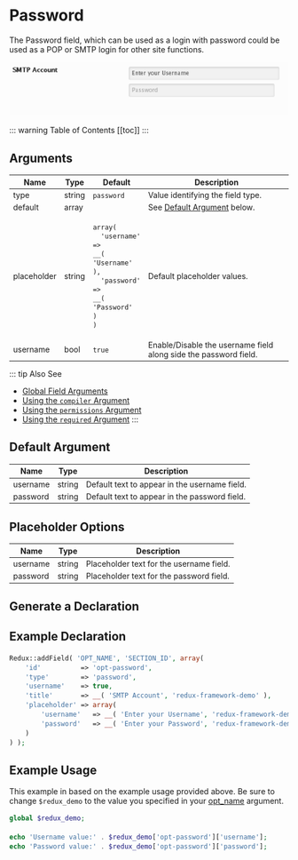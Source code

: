 # Password

The Password field, which can be used as a login with password could be used as a POP or SMTP login for other site functions.

<span style="display:block;text-align:center">![](./img/password.png)</span>

::: warning Table of Contents
[[toc]]
:::

## Arguments
|Name|Type|Default|Description|
|--- |--- |--- |--- |
|type|string|`password`|Value identifying the field type.|
|default|array||See [Default Argument](#default-argument) below.|
|placeholder|string|<pre class="language-php codecopy-enabled"><code><span class="token keyword">array</span><span class="token punctuation">(</span><br />&nbsp;&nbsp;<span class="token single-quoted-string string">'username'</span>   <span class="token operator">=</span><span class="token operator">&gt;</span> <span class="token function">__</span><span class="token punctuation">(</span> <span class="token single-quoted-string string">'Username'</span> <span class="token punctuation">)</span><span class="token punctuation">,</span><br />&nbsp;&nbsp;<span class="token single-quoted-string string">'password'</span>   <span class="token operator">=</span><span class="token operator">&gt;</span> <span class="token function">\__</span><span class="token punctuation">(</span> <span class="token single-quoted-string string">'Password'</span> <span class="token punctuation">)</span><br/>)</code></pre>|Default placeholder values.|
|username|bool|`true`|Enable/Disable the username field along side the password field.|

::: tip Also See
- [Global Field Arguments](../configuration/fields/arguments.md)
- [Using the `compiler` Argument](../configuration/fields/compiler.md)
- [Using the `permissions` Argument](../configuration/fields/permissions.md)
- [Using the `required` Argument](../configuration/fields/required.md)
:::

## Default Argument
|Name|Type|Description|
|--- |--- |--- |
|username|string|Default text to appear in the username field.|
|password|string|Default text to appear in the password field.|

## Placeholder Options
|Name|Type|Description|
|--- |--- |--- |
|username|string|Placeholder text for the username field.|
|password|string|Placeholder text for the password field.|

## Generate a Declaration
<script>
import builder from './password.json';
export default {
    data () {
        return {
            builder: builder,
            defaults: {}
        };
    }
}
</script>
<builder :builder_json="builder" :builder_defaults="defaults" />


## Example Declaration
```php
Redux::addField( 'OPT_NAME', 'SECTION_ID', array(
    'id'          => 'opt-password',
    'type'        => 'password',
    'username'    => true,
    'title'       => __( 'SMTP Account', 'redux-framework-demo' ),
    'placeholder' => array(
        'username'   => __( 'Enter your Username', 'redux-framework-demo' ),
        'password'   => __( 'Enter your Password', 'redux-framework-demo' ),
    )
) );
```

## Example Usage
This example in based on the example usage provided above. Be sure to change `$redux_demo` to the value you specified in your [opt_name](../configuration/global_arguments.md#opt_name) argument.

```php
global $redux_demo;

echo 'Username value:' . $redux_demo['opt-password']['username'];
echo 'Password value:' . $redux_demo['opt-password']['password'];
```


